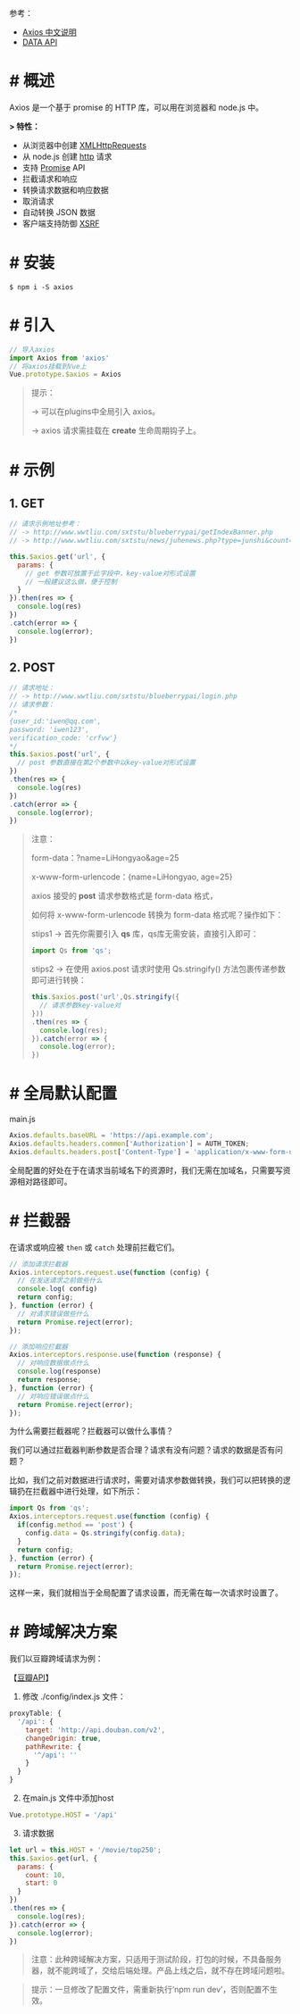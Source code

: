 参考：

- [Axios 中文说明](https://www.kancloud.cn/yunye/axios/234845)
- [DATA API](http://www.wwtliu.com/sxtstu/)

# # 概述

Axios 是一个基于 promise 的 HTTP 库，可以用在浏览器和 node.js 中。

**\> 特性：**

- 从浏览器中创建 [XMLHttpRequests](https://developer.mozilla.org/en-US/docs/Web/API/XMLHttpRequest)
- 从 node.js 创建 [http](http://nodejs.org/api/http.html) 请求
- 支持 [Promise](https://developer.mozilla.org/en-US/docs/Web/JavaScript/Reference/Global_Objects/Promise) API
- 拦截请求和响应
- 转换请求数据和响应数据
- 取消请求
- 自动转换 JSON 数据
- 客户端支持防御 [XSRF](http://en.wikipedia.org/wiki/Cross-site_request_forgery)

# # 安装

```shell
$ npm i -S axios
```

# # 引入

```js
// 导入axios
import Axios from 'axios'
// 将axios挂载到Vue上
Vue.prototype.$axios = Axios
```

> 提示：
>
> -> 可以在plugins中全局引入 axios。
>
> -> axios 请求需挂载在 **create** 生命周期钩子上。

# # 示例

## 1. GET

```javascript
// 请求示例地址参考：
// -> http://www.wwtliu.com/sxtstu/blueberrypai/getIndexBanner.php
// -> http://www.wwtliu.com/sxtstu/news/juhenews.php?type=junshi&count=30

this.$axios.get('url', {
  params: {
    // get 参数可放置于此字段中，key-value对形式设置
    // 一般建议这么做，便于控制
  }
}).then(res => {
  console.log(res)
})
.catch(error => {
  console.log(error);
})
```

## 2. POST

```javascript
// 请求地址：
// -> http://www.wwtliu.com/sxtstu/blueberrypai/login.php
// 请求参数：
/*
{user_id:'iwen@qq.com',
password: 'iwen123',
verification_code: 'crfvw'}
*/
this.$axios.post('url', {
  // post 参数直接在第2个参数中以key-value对形式设置
})
.then(res => {
  console.log(res)
})
.catch(error => {
  console.log(error);
})
```

> 注意：
>
> form-data：?name=LiHongyao&age=25
>
> x-www-form-urlencode：{name=LiHongyao, age=25}
>
> axios 接受的 **post** 请求参数格式是 form-data 格式，
>
> 如何将 x-www-form-urlencode 转换为 form-data 格式呢？操作如下：
>
> stips1 -> 首先你需要引入 **qs** 库，qs库无需安装，直接引入即可：
>
> ```js
> import Qs from 'qs';
> ```
>
> stips2 -> 在使用 axios.post 请求时使用 Qs.stringify() 方法包裹传递参数即可进行转换：
>
> ```js
> this.$axios.post('url',Qs.stringify({
> 	// 请求参数key-value对
> }))
> .then(res => {
>   console.log(res);
> }).catch(error => {
>   console.log(error);
> })
> ```

# # 全局默认配置

main.js

```js
Axios.defaults.baseURL = 'https://api.example.com';
Axios.defaults.headers.common['Authorization'] = AUTH_TOKEN;
Axios.defaults.headers.post['Content-Type'] = 'application/x-www-form-urlencoded';
```

全局配置的好处在于在请求当前域名下的资源时，我们无需在加域名，只需要写资源相对路径即可。

# # 拦截器

在请求或响应被 `then` 或 `catch` 处理前拦截它们。

```javascript
// 添加请求拦截器
Axios.interceptors.request.use(function (config) {
  // 在发送请求之前做些什么
  console.log( config)
  return config;
}, function (error) {
  // 对请求错误做些什么
  return Promise.reject(error);
});

// 添加响应拦截器
Axios.interceptors.response.use(function (response) {
  // 对响应数据做点什么
  console.log(response)
  return response;
}, function (error) {
  // 对响应错误做点什么
  return Promise.reject(error);
});
```

为什么需要拦截器呢？拦截器可以做什么事情？

我们可以通过拦截器判断参数是否合理？请求有没有问题？请求的数据是否有问题？

比如，我们之前对数据进行请求时，需要对请求参数做转换，我们可以把转换的逻辑扔在拦截器中进行处理，如下所示：

```js
import Qs from 'qs';
Axios.interceptors.request.use(function (config) {
  if(config.method == 'post') {
    config.data = Qs.stringify(config.data);
  }
  return config;
}, function (error) {
  return Promise.reject(error);
});
```

这样一来，我们就相当于全局配置了请求设置，而无需在每一次请求时设置了。

# # 跨域解决方案

我们以豆瓣跨域请求为例：

【[豆瓣API](https://developers.douban.com/wiki/?title=guide)】

1. 修改 ./config/index.js 文件：

```js
proxyTable: {
  '/api': {
    target: 'http://api.douban.com/v2',
    changeOrigin: true,
    pathRewrite: {
      '^/api': ''
    }
  }
}
```

2. 在main.js 文件中添加host

```js
Vue.prototype.HOST = '/api'
```

3. 请求数据

```js
let url = this.HOST + '/movie/top250';
this.$axios.get(url, {
  params: {
    count: 10,
    start: 0
  }
})
.then(res => {
  console.log(res);
}).catch(error => {
  console.log(error);
})
```

> 注意：此种跨域解决方案，只适用于测试阶段，打包的时候，不具备服务器，就不能跨域了，交给后端处理。产品上线之后，就不存在跨域问题啦。

> 提示：一旦修改了配置文件，需重新执行‘npm run dev’，否则配置不生效。













